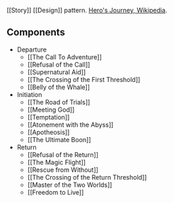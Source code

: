 [[Story]] [[Design]] pattern. [Hero's Journey, Wikipedia](https://en.wikipedia.org/wiki/Hero's_journey).

Components
---
- Departure
	- [[The Call To Adventure]]
	- [[Refusal of the Call]]
	- [[Supernatural Aid]]
	- [[The Crossing of the First Threshold]]
	- [[Belly of the Whale]]
- Initiation
	- [[The Road of Trials]]
	- [[Meeting God]]
	- [[Temptation]]
	- [[Atonement with the Abyss]]
	- [[Apotheosis]]
	- [[The Ultimate Boon]]
- Return
	- [[Refusal of the Return]]
	- [[The Magic Flight]]
	- [[Rescue from Without]]
	- [[The Crossing of the Return Threshold]]
	- [[Master of the Two Worlds]]
	- [[Freedom to Live]]